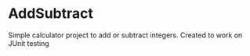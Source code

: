 # AddSubtract
Simple calculator project to add or subtract integers. Created to work on JUnit testing
